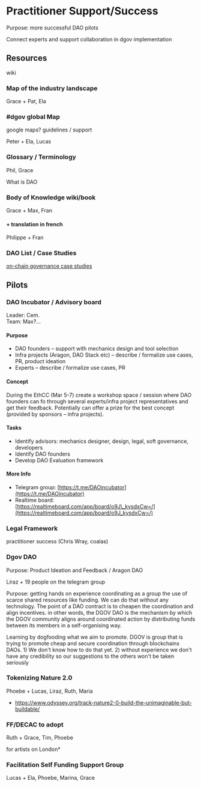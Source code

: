 # Practitioner Support/Success

Purpose: more successful DAO pilots

Connect experts and support collaboration in dgov implementation

## Resources

wiki

### Map of the industry landscape

Grace + Pat, Ela

### \#dgov global Map

google maps? guidelines / support

Peter + Ela, Lucas

### Glossary / Terminology

Phil, Grace

What is DAO

### Body of Knowledge wiki/book

Grace + Max, Fran

#### + translation in french

Philippe + Fran

### DAO List / Case Studies

[on-chain governance case studies](../../research/protocol-governance-case-studies.md)

## Pilots

### DAO Incubator / Advisory board

Leader: Cem.  
Team: Max?...

#### **Purpose**

* DAO founders – support with mechanics design and tool selection
* Infra projects \(Aragon, DAO Stack etc\) – describe / formalize use cases, PR, product ideation
* Experts – describe / formalize use cases, PR

#### Concept

During the EthCC  \(Mar 5-7\) create a workshop space / session where DAO founders can fo through several experts/infra project representatives and get their feedback. Potentially can offer a prize for the best concept \(provided by sponsors – infra projects\).

#### Tasks

* Identify advisors: mechanics designer, design, legal, soft governance, developers
* Identify DAO founders
* Develop DAO Evaluation framework

#### More Info

* Telegram group: [https://t.me/DAOincubator](https://t.me/DAOincubator)
* Realtime board: [https://realtimeboard.com/app/board/o9J\_kysdxCw=/](https://realtimeboard.com/app/board/o9J_kysdxCw=/)

### Legal Framework

practitioner success \(Chris Wray, coalas\)

### Dgov DAO

Purpose: Product Ideation and Feedback / Aragon DAO

Liraz + 19 people on the telegram group

Purpose: getting hands on experience coordinating as a group the use of scarce shared resources like funding. We can do that without any technology. The point of a DAO contract is to cheapen the coordination and align incentives. in other words, the DGOV DAO is the mechanism by which the DGOV community aligns around coordinated action by distributing funds between its members in a self-organising way.

Learning by dogfooding what we aim to promote. DGOV is group that is trying to promote cheap and secure coordination through blockchains DAOs. 1\) We don't know how to do that yet. 2\) without experience we don't have any credibility so our suggestions to the others won't be taken seriously

### Tokenizing Nature 2.0

Phoebe + Lucas, Liraz, Ruth, Maria

* [https://www.odyssey.org/track-nature2-0-build-the-unimaginable-but-buildable/ ](https://www.odyssey.org/track-nature2-0-build-the-unimaginable-but-buildable/%20)

### FF/DECAC to adopt

Ruth + Grace, Tim, Phoebe

for artists on London\*

### Facilitation Self Funding Support Group

Lucas + Ela, Phoebe, Marina, Grace


